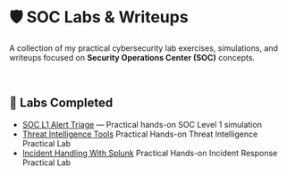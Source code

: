 # 🛡️ SOC Labs & Writeups
A collection of my practical cybersecurity lab exercises, simulations, and writeups focused on **Security Operations Center (SOC)** concepts.

<br>

## 🧪 Labs Completed

- [SOC L1 Alert Triage](https://github.com/ShaniyaS13/SOC-Labs/blob/main/SOC-L1-Alert-Triage-README.md) — Practical hands-on SOC Level 1 simulation
- [Threat Intelligence Tools](https://github.com/ShaniyaS13/SOC-Labs/blob/main/Threat-Intelligence-Tools-README.md) Practical Hands-on Threat Intelligence Practical Lab
- [Incident Handling With Splunk](https://github.com/ShaniyaS13/SOC-Labs/blob/main/Incident-handling-with-Splunk-README.md) Practical Hands-on Incident Response Practical Lab
<!--
## 📂 Repository Structure

Each SOC-related lab or challenge has its own folder containing:
- **README.md** — Overview of the lab, tools used, and skills practiced  
- **Screenshots & Evidence** — Visual proof of completion and steps taken  
- **Notes & Writeup** — Detailed process, findings, and lessons learned

Example:
```
SOC-Labs/
 ├── SOC-L1-Alert-Triage/
 │   ├── README.md
 │   ├── images/
 │   └── notes.md
 ├── SOC-Threat-Hunting/
 │   ├── README.md
 │   └── images/
```

## 🎯 Skills Practiced
- Alert triage and prioritization
- Incident response workflow
- Threat intelligence integration
- SOC tools and dashboards
- Communication & escalation procedures

---

## 🚀 Goals
- Build a portfolio of SOC-related hands-on labs
- Improve real-world SOC analysis skills
- Develop repeatable investigation and documentation habits

---

## 📌 Notes
This repository is **for educational purposes only** and does not contain any sensitive or proprietary information.
-->
